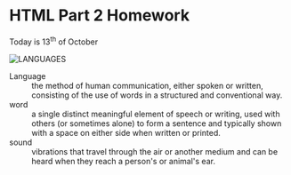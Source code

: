 <h1>HTML Part 2 Homework</h1>
<p> Today is 13<sup>th</sup> of October </p>
<img src="https://www.padworth.com/wp-content/uploads/2018/02/beeplugin_languages.png" alt="LANGUAGES">
<dl>
  <dt>Language</dt>
  <dd>the method of human communication, either spoken or written, consisting of the use of words in a structured and conventional way.</dd>
  <dt>word</dt>
  <dd>a single distinct meaningful element of speech or writing, used with others (or sometimes alone) to form a sentence and typically shown with a space on either side when written or printed.</dd>
  <dt>sound</dt>
  <dd>vibrations that travel through the air or another medium and can be heard when they reach a person's or animal's ear.</dd>
  </dl>
